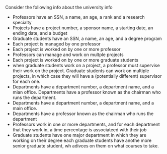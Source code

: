 Consider the following info about the university info
* Professors have an SSN, a name, an age, a rank and a research specialty
* Projects have a project number, a sponsor name, a starting date, an ending
  date, and a budget
* Graduate students have an SSN, a name, an age, and a degree program
* Each project is managed by one professor
* Each project is worked on by one or more professor
* Professors can manage and work on multple projects
* Each project is worked on by one or more graduate students
* when graduate students work on a project, a professor must supervise their
  work on the project. Graduate students can work on multiple projects, in which
 case they will have a (potentially different) supervisor for each one.
* Departments have a department number, a department name, and a mian office.
Departments have a professor known as the chairman who runs the department.
* Departments have a department number, a department name, and a main office.
* Departments have a professor known as the chairman who runs the department
* Professors work in one or more departments, and for each department that they
  work in, a time percentage is associateed with their job
* Graduate students have one major department in which they are working on their
  degree each graduate students have anothe more senior graduate student, wh
adivces on them on what courses to take.
